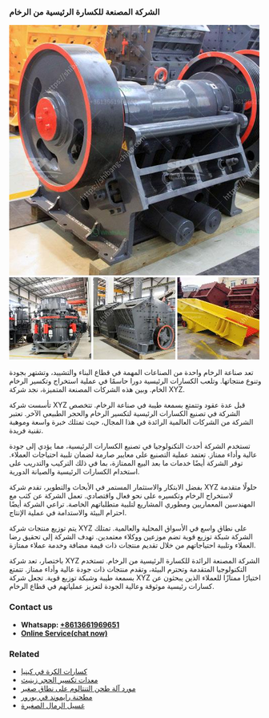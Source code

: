 <h3>الشركة المصنعة للكسارة الرئيسية من الرخام</h3><img src='1701850548.jpg' alt=''><p>تعد صناعة الرخام واحدة من الصناعات المهمة في قطاع البناء والتشييد، وتشتهر بجودة وتنوع منتجاتها. وتلعب الكسارات الرئيسية دورا حاسمًا في عملية استخراج وتكسير الرخام الخام. وبين هذه الشركات المصنعة المتميزة، نجد شركة XYZ.</p><p>تأسست شركة XYZ قبل عدة عقود وتتمتع بسمعة طيبة في صناعة الرخام. تتخصص الشركة في تصنيع الكسارات الرئيسية لتكسير الرخام والحجر الطبيعي الآخر. تعتبر الشركة من الشركات العالمية الرائدة في هذا المجال، حيث تمتلك خبرة واسعة وموهبة تقنية فريدة.</p><p>تستخدم الشركة أحدث التكنولوجيا في تصنيع الكسارات الرئيسية، مما يؤدي إلى جودة عالية وأداء ممتاز. تعتمد عملية التصنيع على معايير صارمة لضمان تلبية احتياجات العملاء. توفر الشركة أيضًا خدمات ما بعد البيع الممتازة، بما في ذلك التركيب والتدريب على استخدام الكسارات الرئيسية والصيانة الدورية.</p><p>بفضل الابتكار والاستثمار المستمر في الأبحاث والتطوير، تقدم شركة XYZ حلولًا متقدمة لاستخراج الرخام وتكسيره على نحو فعال واقتصادي. تعمل الشركة عن كثب مع المهندسين المعماريين ومطوري المشاريع لتلبية متطلباتهم الخاصة. تراعي الشركة أيضًا احترام البيئة والاستدامة في عملية الإنتاج.</p><p>يتم توزيع منتجات شركة XYZ على نطاق واسع في الأسواق المحلية والعالمية. تمتلك الشركة شبكة توزيع قوية تضم موزعين ووكلاء معتمدين. تهدف الشركة إلى تحقيق رضا العملاء وتلبية احتياجاتهم من خلال تقديم منتجات ذات قيمة مضافة وخدمة عملاء ممتازة.</p><p>باختصار، تعد شركة XYZ الشركة المصنعة الرائدة للكسارة الرئيسية من الرخام. تستخدم التكنولوجيا المتقدمة وتحترم البيئة، وتقدم منتجات ذات جودة عالية وأداء ممتاز. تتمتع بسمعة طيبة وشبكة توزيع قوية. تجعل شركة XYZ اختيارًا ممتازًا للعملاء الذين يبحثون عن كسارات رئيسية موثوقة وعالية الجودة لتعزيز عملياتهم في قطاع الرخام.</p><h3>Contact us</h3><ul><li><strong>Whatsapp:&nbsp;<a href="https://wa.me/8613661969651">+8613661969651</a></strong></li><li><a href="https://swt.shibang-china.com/?git&amp;zhl&amp;الشركة المصنعة للكسارة الرئيسية من الرخام"><strong>Online Service(chat now)</strong></a></li></ul><h3>Related</h3><ul><li><a href='كسارات الكرة في كينيا.md'>كسارات الكرة في كينيا</a></li><li><a href='معدات تكسير الحجر زينيث.md'>معدات تكسير الحجر زينيث</a></li><li><a href='مورد آلة طحن التنتالوم على نطاق صغير.md'>مورد آلة طحن التنتالوم على نطاق صغير</a></li><li><a href='مطحنة رايموند في بورور.md'>مطحنة رايموند في بورور</a></li><li><a href='غسيل الرمال الصغيرة.md'>غسيل الرمال الصغيرة</a></li></ul>